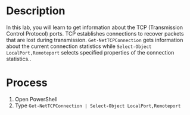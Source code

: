 # Description
In this lab, you will learn to get information about the TCP (Transmission Control Protocol) ports. TCP establishes connections to recover packets that are lost during transmission. `Get-NetTCPConnection` gets information about the current connection statistics while `Select-Object LocalPort,Remoteport` selects specified properties of the connection statistics..

# Process
1. Open PowerShell
2. Type `Get-NetTCPConnection | Select-Object LocalPort,Remoteport`